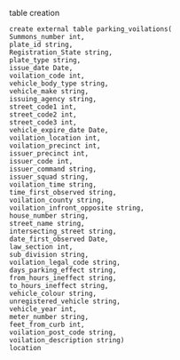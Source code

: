 table creation 

    create external table parking_voilations(
    Summons_number int,
    plate_id string,
    Registration_State string,
    plate_type string,
    issue_date Date,
    voilation_code int,
    vehicle_body_type string,
    vehicle_make string,
    issuing_agency string,
    street_code1 int,
    street_code2 int,
    street_code3 int,
    vehicle_expire_date Date,
    voilation_location int,
    voilation_precinct int,
    issuer_precinct int,
    issuer_code int,
    issuer_command string,
    issuer_squad string,
    voilation_time string,
    time_first_observed string,
    voilation_county string,
    voilation_infront_opposite string,
    house_number string,
    street_name string,
    intersecting_street string,
    date_first_observed Date,
    law_section int,
    sub_division string,
    voilation_legal_code string,
    days_parking_effect string,
    from_hours_ineffect string,
    to_hours_ineffect string,
    vehicle_colour string,
    unregistered_vehicle string,
    vehicle_year int,
    meter_number string,
    feet_from_curb int,
    voilation_post_code string,
    voilation_description string)
    location 
